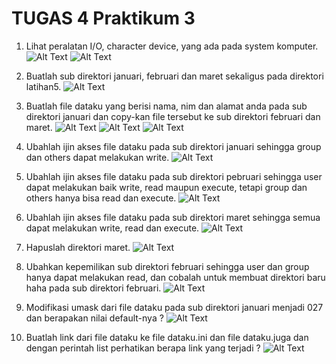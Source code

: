 # TUGAS 4 Praktikum 3
1. Lihat peralatan I/O, character device, yang ada pada system komputer.
![Alt Text](https://github.com/Kingfroze/Bahij-Ammar-Dzakwan-Al-Faiq_09011182328018-Semester3_Praktikum-SO/blob/main/Galeri%20Tugas%204/IO.png)
![Alt Text](https://github.com/Kingfroze/Bahij-Ammar-Dzakwan-Al-Faiq_09011182328018-Semester3_Praktikum-SO/blob/main/Galeri%20Tugas%204/IO%202.png)


2. Buatlah sub direktori januari, februari dan maret sekaligus pada direktori latihan5.
![Alt Text](https://github.com/Kingfroze/Bahij-Ammar-Dzakwan-Al-Faiq_09011182328018-Semester3_Praktikum-SO/blob/main/Galeri%20Tugas%204/Direktori.png)


3. Buatlah file dataku yang berisi nama, nim dan alamat anda pada sub direktori januari
dan copy-kan file tersebut ke sub direktori februari dan maret.
![Alt Text](https://github.com/Kingfroze/Bahij-Ammar-Dzakwan-Al-Faiq_09011182328018-Semester3_Praktikum-SO/blob/main/Galeri%20Tugas%204/DATA.png)
![Alt Text](https://github.com/Kingfroze/Bahij-Ammar-Dzakwan-Al-Faiq_09011182328018-Semester3_Praktikum-SO/blob/main/Galeri%20Tugas%204/Data%203.png)
![Alt Text](https://github.com/Kingfroze/Bahij-Ammar-Dzakwan-Al-Faiq_09011182328018-Semester3_Praktikum-SO/blob/main/Galeri%20Tugas%204/CP.png)


4. Ubahlah ijin akses file dataku pada sub direktori januari sehingga group dan others
dapat melakukan write.
![Alt Text](https://github.com/Kingfroze/Bahij-Ammar-Dzakwan-Al-Faiq_09011182328018-Semester3_Praktikum-SO/blob/main/Galeri%20Tugas%204/OW.png)


5. Ubahlah ijin akses file dataku pada sub direktori pebruari sehingga user dapat
melakukan baik write, read maupun execute, tetapi group dan others hanya bisa read
dan execute.
![Alt Text](https://github.com/Kingfroze/Bahij-Ammar-Dzakwan-Al-Faiq_09011182328018-Semester3_Praktikum-SO/blob/main/Galeri%20Tugas%204/WRE.png)


6. Ubahlah ijin akses file dataku pada sub direktori maret sehingga semua dapat
melakukan write, read dan execute.
![Alt Text](https://github.com/Kingfroze/Bahij-Ammar-Dzakwan-Al-Faiq_09011182328018-Semester3_Praktikum-SO/blob/main/Galeri%20Tugas%204/6.png)


7. Hapuslah direktori maret.
![Alt Text](https://github.com/Kingfroze/Bahij-Ammar-Dzakwan-Al-Faiq_09011182328018-Semester3_Praktikum-SO/blob/main/Galeri%20Tugas%204/7.png)


8. Ubahkan kepemilikan sub direktori februari sehingga user dan group hanya dapat
melakukan read, dan cobalah untuk membuat direktori baru haha pada sub direktori
februari.
![Alt Text](https://github.com/Kingfroze/Bahij-Ammar-Dzakwan-Al-Faiq_09011182328018-Semester3_Praktikum-SO/blob/main/Galeri%20Tugas%204/8.png)


9. Modifikasi umask dari file dataku pada sub direktori januari menjadi 027 dan berapakan
nilai default-nya ?
![Alt Text](https://github.com/Kingfroze/Bahij-Ammar-Dzakwan-Al-Faiq_09011182328018-Semester3_Praktikum-SO/blob/main/Galeri%20Tugas%204/9.png)


10. Buatlah link dari file dataku ke file dataku.ini dan file dataku.juga dan dengan perintah
list perhatikan berapa link yang terjadi ?
![Alt Text](https://github.com/Kingfroze/Bahij-Ammar-Dzakwan-Al-Faiq_09011182328018-Semester3_Praktikum-SO/blob/main/Galeri%20Tugas%204/10.png)
